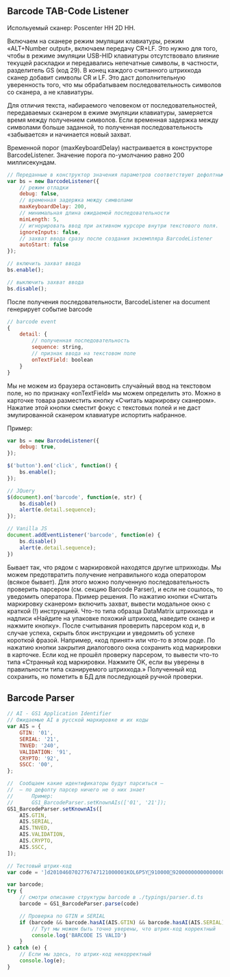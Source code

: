 ## Barcode TAB-Code Listener

Испольуемый сканер: Poscenter HH 2D HH.

Включаем на сканере режим эмуляции клавиатуры, режим «ALT+Number output», включаем передачу CR+LF.
Это нужно для того, чтобы в режиме эмуляции USB-HID клавиатуры  отсутствовало влияние текущей раскладки и передавались непечатные символы, в частности, разделитель GS (код 29).
В конец каждого считанного штрихкода сканер добавит символы CR и LF. Это даст дополнительную уверенность того, что мы обрабатываем последовательность символов со сканера, а не клавиатуры.

Для отличия текста, набираемого человеком от последовательностей, передаваемых сканером в ежиме эмуляции клавиатуры, замеряется время между получением символов. Если временная задержка между символами больше заданной, то полученная последовательность «забывается» и начинается новый захват. 

Временной порог (maxKeyboardDelay) настраивается в конструкторе BarcodeListener. Значение порога по-умолчанию равно 200 миллисекундам.

``` js
// Переданные в конструктор значения параметров соответствуют дефолтным значениям
var bs = new BarcodeListener({
    // режим отладки
    debug: false,
    // временная задержка между символами
    maxKeyboardDelay: 200,
    // минимальная длина ожидаемой последовательности
    minLength: 5,
    // игнорировать ввод при активном курсоре внутри текстового поля. 
    ignoreInputs: false,
    // захват ввода сразу после создания экземпляра BarcodeListener
    autoStart: false
});

// включить захват ввода
bs.enable();

// выключить захват ввода
bs.disable();
```

После получения последовательности, BarcodeListener на document генерирует событие barcode

```js
// barcode event
{
    detail: {
        // полученная последовательность 
        sequence: string,
        // признак ввода на текстовом поле
        onTextField: boolean
    }
}
```


Мы не можем из браузера остановить случайный ввод на текстовом поле, но по признаку «onTextField» мы можем определить это.
Можно в карточке товара разместить кнопку «Считать маркировку сканером». Нажатие этой кнопки сместит фокус с текстовых полей и не даст эмулированной сканером клавиатуре испортить набранное.

Пример:

```js
var bs = new BarcodeListener({
    debug: true,
});

$('button').on('click', function() {
    bs.enable();
});

// JQuery
$(document).on('barcode', function(e, str) {
    bs.disable()
    alert(e.detail.sequence);
});

// Vanilla JS
document.addEventListener('barcode', function(e) {
    bs.disable()
    alert(e.detail.sequence);
})

```

Бывает так, что рядом с маркировкой находятся другие штрихкоды. Мы можем предотвратить получение неправильного кода оператором (всякое бывает). Для этого можно полученную последовательность проверить парсером (см. секцию Barcode Parser), и если не сошлось, то уведомить оператора.
Пример решения. 
По нажатию кнопки «Считать маркировку сканером» включить захват, вывести модальное окно с краткой (!) инструкцией. Что-то типа образца DataMatrix штрихкода и надписи «Найдите на упаковке похожий штрихкод, наведите сканер и нажмите кнопку».
После считывания проверить парсером код и, в случае успеха, скрыть блок инструкции и уведомить об успехе короткой фразой. Например, «код принят» или что-то в этом роде. По нажатию кнопки закрытия диалогового окна сохранить код маркировки в карточке.
Если код не прошёл проверку парсером, то вывести что-то типа «Странный код маркировки. Нажмите OK, если вы уверены в правильности типа сканируемого штрихкода.»
Полученный код сохранить, но пометить в БД для последующей ручной проверки.



## Barcode Parser

``` js
// AI - GS1 Application Identifier 
// Ожидаемые AI в русской маркировке и их коды
var AIS = {
    GTIN: '01',
    SERIAL: '21',
    TNVED: '240',
    VALIDATION: '91',
    CRYPTO: '92',
    SSCC: '00',
};

//  Сообщаем какие идентификаторы будут парситься —
//  — по дефолту парсер ничего не о них знает
//      Пример:
//      GS1_BarcodeParser.setKnownAIs(['01', '21']);
GS1_BarcodeParser.setKnownAIs([
    AIS.GTIN,
    AIS.SERIAL,
    AIS.TNVED,
    AIS.VALIDATION,
    AIS.CRYPTO,
    AIS.SSCC,
]);

// Тестовый штрих-код
var code = ']d2010460702776747121000001KOL6P5Y910000920000000000000000000000000000000000000000000';

var barcode;
try {
    // смотри описание структуры barcode в ./typings/parser.d.ts
    barcode = GS1_BarcodeParser.parse(code)

    // Проверка по GTIN и SERIAL
    if (barcode && barcode.hasAI(AIS.GTIN) && barcode.hasAI(AIS.SERIAL)) {
        // Тут мы можем быть точно уверены, что штрих-код корректный 
        console.log('BARCODE IS VALID')
    }
} catch (e) {
    // Если мы здесь, то штрих-код некорректный
    console.log(e);
}
```
